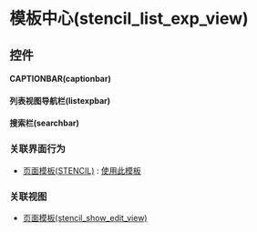 # 模板中心(stencil_list_exp_view)  <!-- {docsify-ignore-all} -->




## 控件
#### CAPTIONBAR(captionbar)

#### 列表视图导航栏(listexpbar)

#### 搜索栏(searchbar)



### 关联界面行为
  * [页面模板(STENCIL)](module/Wiki/stencil) : [使用此模板](module/Wiki/stencil#界面行为)

### 关联视图
  * [页面模板(stencil_show_edit_view)](app/view/stencil_show_edit_view)

<script>
 const { createApp } = Vue
  createApp({
    data() {
      return {

      }
    }
  }).use(ElementPlus).mount('#app')
</script>